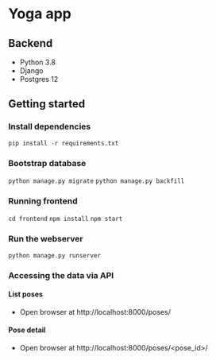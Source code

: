 # Yoga app

## Backend
* Python 3.8
* Django 
* Postgres 12 

## Getting started 
### Install dependencies
`pip install -r requirements.txt`

### Bootstrap database
`python manage.py migrate`
`python manage.py backfill`

### Running frontend
`cd frontend`
`npm install`
`npm start`

### Run the webserver
`python manage.py runserver`

### Accessing the data via API

#### List poses
* Open browser at http://localhost:8000/poses/

#### Pose detail
* Open browser at http://localhost:8000/poses/<pose_id>/



